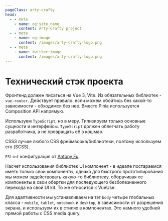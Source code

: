 ```yaml
---
pageClass: arty-crafty
head:
  - - meta
    - name: og:site_name
      content: Arty-Crafty project
  - - meta
    - name: og:image
      content: /images/arty-crafty-logo.png
  - - meta
    - name: twitter:image
      content: /images/arty-crafty-logo.png
---
```


# Технический стэк проекта

Фронтенд должен писаться на Vue 3, Vite. Из обязательных библиотек - `vue-router`. Действует правило: если можем обойтись без какой-то зависимости - обходимся без нее. Вместо Pinia используется Composition API напрямую.

Используем `TypeScript`, но в меру. Типизируем только основные сущности и интерфейсы. `TypeScript` должен облегчать работу разработчика, а не превращать её в кошмар.

CSS3 лучше любого CSS фреймворка/библиотеки, поэтому используем его (SCSS).

`ESlint` конфигурация от [Antony Fu](https://github.com/antfu/eslint-config).

Насчет использования библиотек UI компонент - в идеале постараемся иметь только свои компоненты, однако для быстрого прототипирования мы можем задействовать какую-то библиотеку, оборачивая ее компоненты в свои обертки для последующего безболезненного перехода на свой UI kit. То же относится к VueUse.

Для адаптивности мы устанавливаем на тэг `body` четыре глобальных класса - `mobile`, `tablet`, `notebook` и `desktop`, в зависимости от разрешения экрана, и используем их в стилях в компонентах. Это намного удобней прямой работы с CSS media query.

